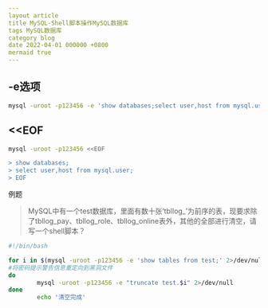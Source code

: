 ```yaml
---
layout article
title MySQL-Shell脚本操作MySQL数据库
tags MySQL数据库
category blog
date 2022-04-01 000000 +0800
mermaid true
---
```



## -e选项

```bash
mysql -uroot -p123456 -e 'show databases;select user,host from mysql.user'
```
## <<EOF

```bash
mysql -uroot -p123456 <<EOF

> show databases;
> select user,host from mysql.user;
> EOF
```
例题
> MySQL中有一个test数据库，里面有数十张‘tbllog_’为前序的表，现要求除了tbllog_pay、tbllog_role、tbllog_online表外，其他的全部进行清空，请写一个shell脚本？

```bash
#!/bin/bash

for i in $(mysql -uroot -p123456 -e 'show tables from test;' 2>/dev/null|sed 1d|egrep -v 'tbllog_online|tbllog_pay|tbllog_role')
#将密码提示警告信息重定向到黑洞文件
do
        mysql -uroot -p123456 -e "truncate test.$i" 2>/dev/null
done
        echo '清空完成'
```

